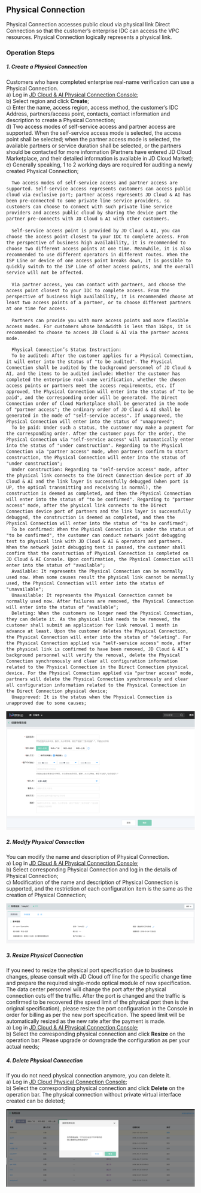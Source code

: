 ## Physical Connection
Physical Connection accesses public cloud via physical link Direct Connection so that the customer’s enterprise IDC can access the VPC resources. Physical Connection logically represents a physical link.

### Operation Steps
##### 1. Create a Physical Connection
Customers who have completed enterprise real-name verification can use a Physical Connection.<br />
a) Log in [JD Cloud & AI Physical Connection Console](https://cns-console.jdcloud.com/host/physicalConnection/list);  <br />
b) Select region and click **Create**;<br />
c) Enter the name, access region, access method, the customer’s IDC Address, partners/access point, contacts, contact information and description to create a Physical Connection;<br />
d) Two access modes of self-service access and partner access are supported. When the self-service access mode is selected, the access point shall be selected; when the partner access mode is selected, the available partners or service duration shall be selected, or the partners should be contacted for more information (Partners have entered JD Cloud Marketplace, and their detailed information is available in JD Cloud Market);<br />
e) Generally speaking, 1 to 2 working days are required for auditing a newly created Physical Connection;<br />

```
  Two access modes of self-service access and partner access are supported. Self-service access represents customers can access public cloud via exclusive port; partner access represents JD Cloud & AI has been pre-connected to some private line service providers, so customers can choose to connect with such private line service providers and access public cloud by sharing the device port the partner pre-connects with JD Cloud & AI with other customers.

  Self-service access point is provided by JD Cloud & AI, you can choose the access point closest to your IDC to complete access. From the perspective of business high availability, it is recommended to choose two different access points at one time. Meanwhile, it is also recommended to use different operators in different routes. When the ISP Line or device of one access point breaks down, it is possible to quickly switch to the ISP Line of other access points, and the overall service will not be affected.

  Via partner access, you can contact with partners, and choose the access point closest to your IDC to complete access. From the perspective of business high availability, it is recommended choose at least two access points of a partner, or to choose different partners at one time for access.

  Partners can provide you with more access points and more flexible access modes. For customers whose bandwidth is less than 1Gbps, it is recommended to choose to access JD Cloud & AI via the partner access mode.
```

```
  Physical Connection’s Status Instruction:
  To be audited: After the customer applies for a Physical Connection, it will enter into the status of "to be audited". The Physical Connection shall be audited by the background personnel of JD Cloud & AI, and the items to be audited include: Whether the customer has completed the enterprise real-name verification, whether the chosen access points or partners meet the access requirements, etc. If approved, the Physical Connection will enter into the status of "to be paid", and the corresponding order will be generated. The Direct Connection order of Cloud Marketplace shall be generated in the mode of "partner access"; the ordinary order of JD Cloud & AI shall be generated in the mode of "self-service access". If unapproved, the Physical Connection will enter into the status of "unapproved";
  To be paid: Under such a status, the customer may make a payment for the corresponding order. After the customer pays for the order, the Physical Connection via "self-service access" will automatically enter into the status of "under construction". Regarding to the Physical Connection via "partner access" mode, when partners confirm to start construction, the Physical Connection will enter into the status of "under construction";
  Under construction: Regarding to "self-service access" mode, after the physical link connects to the Direct Connection device port of JD Cloud & AI and the link layer is successfully debugged (when port is UP, the optical transmitting and receiving is normal), the construction is deemed as completed, and then the Physical Connection will enter into the status of "to be confirmed". Regarding to "partner access" mode, after the physical link connects to the Direct Connection device port of partners and the link layer is successfully debugged, the construction is deemed as completed, and then the Physical Connection will enter into the status of "to be confirmed";
  To be confirmed: When the Physical Connection is under the status of "to be confirmed", the customer can conduct network joint debugging test to physical link with JD Cloud & AI & operators and partners. When the network joint debugging test is passed, the customer shall confirm that the construction of Physical Connection is completed on JD Cloud & AI Console. Upon confirmation, the Physical Connection will enter into the status of "available";
  Available: It represents the Physical Connection can be normally used now. When some causes result the physical link cannot be normally used, the Physical Connection will enter into the status of "unavailable";
  Unavailable: It represents the Physical Connection cannot be normally used now. After failures are removed, the Physical Connection will enter into the status of "available";
  Deleting: When the customers no longer need the Physical Connection, they can delete it. As the physical link needs to be removed, the customer shall submit an application for link removal 1 month in advance at least. Upon the customer deletes the Physical Connection, the Physical Connection will enter into the status of "deleting". For the Physical Connection applied via "self-service access" mode, after the physical link is confirmed to have been removed, JD Cloud & AI’s background personnel will verify the removal, delete the Physical Connection synchronously and clear all configuration information related to the Physical Connection in the Direct Connection physical device. For the Physical Connection applied via "partner access" mode, partners will delete the Physical Connection synchronously and clear all configuration information related to the Physical Connection in the Direct Connection physical device;
  Unapproved: It is the status when the Physical Connection is unapproved due to some causes;
```

![](../../../../../image/Networking/Direct-Connect-Service/Operation-Guide/create-physical-connection.png)

##### 2. Modify Physical Connection
You can modify the name and description of Physical Connection.<br />
a) Log in [JD Cloud & AI Physical Connection Console](https://cns-console.jdcloud.com/host/physicalConnection/list);  <br />
b) Select corresponding Physical Connection and log in the details of Physical Connection;<br />
c) Modification of the name and description of Physical Connection is supported, and the restriction of each configuration item is the same as the creation of Physical Connection;<br />

![](../../../../../image/Networking/Direct-Connect-Service/Operation-Guide/update-physical-connection.png)

##### 3. Resize Physical Connection
If you need to resize the physical port specification due to business changes, please consult with JD Cloud off line for the specific change time and prepare the required single-mode optical module of new specification. The data center personnel will change the port after the physical connection cuts off the traffic. After the port is changed and the traffic is confirmed to be recovered (the speed limit of the physical port then is the original specification), please resize the port configuration in the Console in order for billing as per the new port specification. The speed limit will be automatically resized as the new rate after the payment is made.<br />
a) Log in [JD Cloud & AI Physical Connection Console](https://cns-console.jdcloud.com/host/physicalConnection/list);  <br />
b) Select the corresponding physical connection and click **Resize** on the operation bar. Please upgrade or downgrade the configuration as per your actual needs;<br />

##### 4. Delete Physical Connection
If you do not need physical connection anymore, you can delete it.<br />
a) Log in [JD Cloud Physical Connection Console](https://cns-console.jdcloud.com/host/physicalConnection/list);  <br />
b) Select the corresponding physical connection and click **Delete** on the operation bar. The physical connection without private virtual interface created can be deleted;<br />

![](../../../../../image/Networking/Direct-Connect-Service/Operation-Guide/delete-physical-connection.png)
